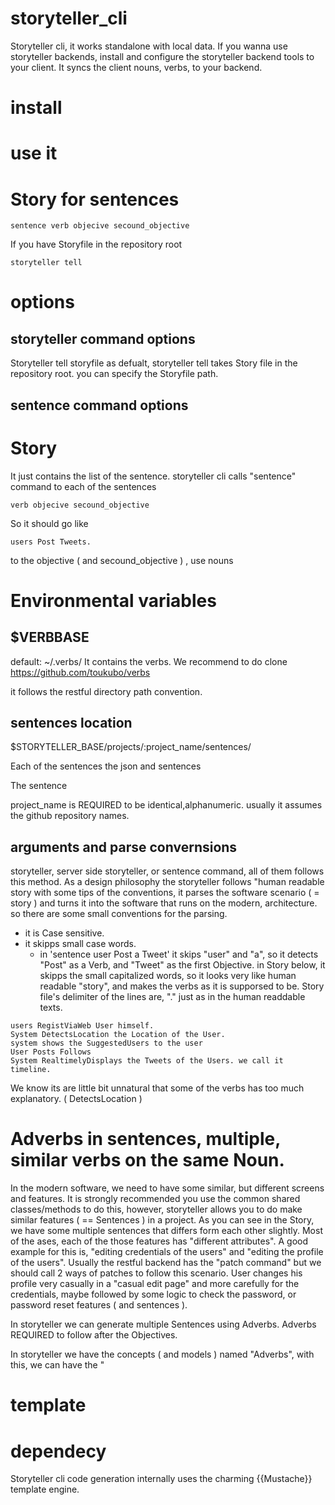 # storyteller_cli

Storyteller cli, it works standalone with local data. If you wanna use storyteller backends, install and configure the storyteller backend tools to your client. It syncs the client nouns, verbs, to your backend.

# install
# use it
# Story for sentences

```
sentence verb objecive secound_objective 
```

If you have Storyfile in the repository root
```
storyteller tell 
```



# options
## storyteller command options
Storyteller tell storyfile
as defualt, storyteller tell takes Story file in the repository root.
you can specify the Storyfile path.
## sentence command options

# Story
It just contains the list of the sentence. storyteller cli calls "sentence" command to each of the sentences
``` Story
verb objecive secound_objective 
```
So it should go like
```
users Post Tweets.
```


to the objective  ( and secound_objective ) , use nouns


# Environmental variables
## $VERBBASE
default: ~/.verbs/
It contains the verbs. We recommend to do 
clone https://github.com/toukubo/verbs 

it follows the restful directory path convention.
## sentences location
$STORYTELLER_BASE/projects/:project_name/sentences/

Each of the sentences  the json and sentences

The sentence

project_name is REQUIRED to be identical,alphanumeric. usually it assumes the github repository names.
## arguments and parse convernsions
storyteller, server side storyteller, or sentence command, all of them follows this method. As a design philosophy the storyteller follows "human readable story with some tips of the conventions, it parses the software scenario ( = story ) and turns it into the software that runs on the modern, architecture. so there are some small conventions for the parsing. 
* it is Case sensitive. 
* it skipps small case words. 
	* in 'sentence user Post a Tweet' it skips "user" and "a", so it detects "Post" as a Verb, and "Tweet" as the first Objective. 
in Story below, it skipps the small capitalized words, so it looks very like human readable "story", and makes the verbs as it is supporsed to be.
Story file's delimiter of the lines are, "." just as in the human readdable texts.
```
users RegistViaWeb User himself.
System DetectsLocation the Location of the User.
system shows the SuggestedUsers to the user
User Posts Follows 
System RealtimelyDisplays the Tweets of the Users. we call it timeline.
```
We know its are little bit unnatural that some of the verbs has too much explanatory. ( DetectsLocation ) 

# Adverbs in sentences, multiple, similar verbs on the same Noun.
In the modern software, we need to have some similar, but different screens and features. It is strongly recommended you use the common shared classes/methods to do this, however, storyteller allows you to do make similar features ( == Sentences ) in a project. As you can see in the Story, we have some multiple sentences that differs form each other slightly. Most of the ases, each of the those features has "different attributes". A good example for this is, "editing credentials of the users" and "editing the profile of the users". Usually the restful backend has the "patch command" but we should call 2 ways of patches to follow this scenario. User changes his profile very casually in a "casual edit page" and more carefully for the credentials, maybe followed by some logic to check the password, or password reset features ( and sentences ).

In storyteller we can generate multiple Sentences using Adverbs. Adverbs REQUIRED to follow after the Objectives. 

In storyteller we have the concepts ( and models ) named "Adverbs", with this,  we can have the "


# template

# dependecy
Storyteller cli code generation internally uses the charming {{Mustache}} template engine. 
